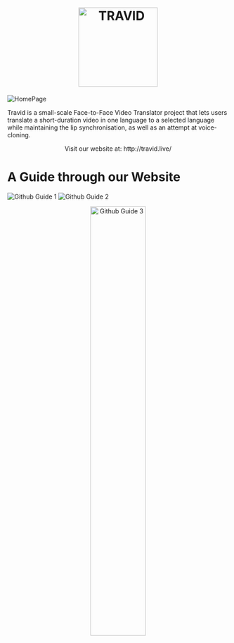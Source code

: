 # <div align="center"><img src="https://user-images.githubusercontent.com/55135657/189181536-42f858f5-3567-472f-972c-495e45345117.png" alt="TRAVID" width="180"/></div>

![HomePage](https://user-images.githubusercontent.com/55135657/188446021-80aec522-881a-43cb-b956-319918d20105.png)

Travid is a small-scale Face-to-Face Video Translator project that lets users translate a short-duration video in one language to a selected language while maintaining the lip synchronisation, as well as an attempt at voice-cloning.

<div align="center">Visit our website at: http://travid.live/</div>

# A Guide through our Website
![Github Guide 1](https://user-images.githubusercontent.com/55135657/188560174-2f2dfd44-248a-43ff-96a5-38fd0e3a7992.png)
![Github Guide 2](https://user-images.githubusercontent.com/55135657/188560181-131b10a6-f5db-4649-a6b6-3846f97e157f.png)
<div align="center"><img src="https://user-images.githubusercontent.com/55135657/188560187-9307886c-18e6-4103-9716-ea6b025f35cd.gif" alt="Github Guide 3" width="50%" align="center"/></div>

